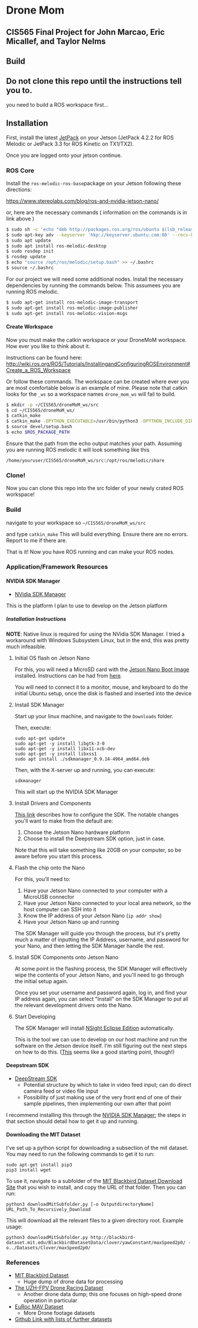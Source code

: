 # Drone Mom
## CIS565 Final Project for John Marcao, Eric Micallef, and Taylor Nelms

## Build 

## Do not clone this repo until the instructions tell you to.

you need to build a ROS workspace first...

## Installation

First, install the latest [JetPack](https://developer.nvidia.com/embedded/jetpack) on your Jetson (JetPack 4.2.2 for ROS Melodic or JetPack 3.3 for ROS Kinetic on TX1/TX2).

Once you are logged onto your jetson continue.

### ROS Core

Install the `ros-melodic-ros-base`package on your Jetson following these directions:

https://www.stereolabs.com/blog/ros-and-nvidia-jetson-nano/

or, here are the necessary commands ( information on the commands is in link above )

```bash
$ sudo sh -c 'echo "deb http://packages.ros.org/ros/ubuntu $(lsb_release -sc) main" > /etc/apt/sources.list.d/ros-latest.list'
$ sudo apt-key adv --keyserver 'hkp://keyserver.ubuntu.com:80' --recv-key C1CF6E31E6BADE8868B172B4F42ED6FBAB17C654
$ sudo apt update
$ sudo apt install ros-melodic-desktop
$ sudo rosdep init 
$ rosdep update
$ echo "source /opt/ros/melodic/setup.bash" >> ~/.bashrc 
$ source ~/.bashrc
```

For our project we will need some additional nodes. Install the necessary dependencies by running the commands below. This assumees you are running ROS melodic.

```bash
$ sudo apt-get install ros-melodic-image-transport
$ sudo apt-get install ros-melodic-image-publisher
$ sudo apt-get install ros-melodic-vision-msgs
```

#### Create Workspace

Now you must make the catkin workspace or your DroneMoM workspace. How ever you like to think about it.

Instructions can be found here:
http://wiki.ros.org/ROS/Tutorials/InstallingandConfiguringROSEnvironment#Create_a_ROS_Workspace

Or follow these commands. The workspace can be created where ever you are most comfortable below is an example of mine. Please note that catkin looks for the `_ws` so a workspace names `drone_mom_ws` will fail to build.

```bash
$ mkdir -p ~/CIS565/droneMoM_ws/src
$ cd ~/CIS565/droneMoM_ws/
$ catkin_make
$ catkin_make -DPYTHON_EXECUTABLE=/usr/bin/python3 -DPYTHON_INCLUDE_DIR=/usr/include/python3.7m -DPYTHON_LIBRARY=/usr/lib/libpython3.7m.so
$ source devel/setup.bash
$ echo $ROS_PACKAGE_PATH
```

Ensure that the path from the echo output matches your path. Assuming you are running ROS melodic it will look something like this

`/home/youruser/CIS565/droneMoM_ws/src:/opt/ros/melodic/share`

### Clone!

Now you can clone this repo into the src folder of your newly crated ROS workspace!

### Build 

navigate to your workspace so `~/CIS565/droneMoM_ws/src`

and type `catkin_make` This will build everything. Ensure there are no errors. Report to me if there are.

That is it! Now you have ROS running and can make your ROS nodes.

### Application/Framework Resources

#### NVIDIA SDK Manager
* [NVidia SDK Manager](https://developer.nvidia.com/embedded/downloads)

This is the platform I plan to use to develop on the Jetson platform

##### Installation Instructions

**NOTE**: Native linux is required for using the NVidia SDK Manager. I tried a workaround with Windows Subsystem Linux, but in the end, this was pretty much infeasible.

1. Initial OS flash on Jetson Nano

    For this, you will need a MicroSD card with the [Jetson Nano Boot Image](https://developer.nvidia.com/jetson-nano-sd-card-image-r3221) installed. Instructions can be had from [here](https://developer.nvidia.com/embedded/learn/get-started-jetson-nano-devkit#write).
    
    You will need to connect it to a monitor, mouse, and keyboard to do the initial Ubuntu setup, once the disk is flashed and inserted into the device

2. Install SDK Manager

    Start up your linux machine, and navigate to the `Downloads` folder.

    Then, execute:
    ```
    sudo apt-get update
    sudo apt-get -y install libgtk-3-0
    sudo apt-get -y install libx11-xcb-dev
    sudo apt-get -y install libxss1
    sudo apt install ./sdkmanager_0.9.14-4964_amd64.deb
    ```

    Then, with the X-server up and running, you can execute:
    ```
    sdkmanager
    ```
    This will start up the NVIDIA SDK Manager

3. Install Drivers and Components

    [This link](https://docs.nvidia.com/sdk-manager/install-with-sdkm-jetson/index.html) describes how to configure the SDK. The notable changes you'll want to make from the default are:

    1. Choose the Jetson Nano hardware platform
    2. Choose to install the Deepstream SDK option, just in case.

    Note that this will take something like 20GB on your computer, so be aware before you start this process.

4. Flash the chip onto the Nano
    
    For this, you'll need to:
    
    1. Have your Jetson Nano connected to your computer with a MicroUSB connector
    2. Have your Jetson Nano connected to your local area network, so the host computer can SSH into it
    3. Know the IP address of your Jetson Nano (`ip addr show`)
    4. Have your Jetson Nano up and running
    
    The SDK Manager will guide you through the process, but it's pretty much a matter of inputting the IP Address, username, and password for your Nano, and then letting the SDK Manager handle the rest.
    
5. Install SDK Components onto Jetson Nano
    
    At some point in the flashing process, the SDK Manager will effectively wipe the contents of your Jetson Nano, and you'll need to go through the initial setup again.
    
    Once you set your username and password again, log in, and find your IP address again, you can select "Install" on the SDK Manager to put all the relevant development drivers onto the Nano.
    
6. Start Developing

    The SDK Manager will install [NSight Eclipse Edition](https://developer.nvidia.com/nsight-eclipse-edition) automatically.
    
    This is the tool we can use to develop on our host machine and run the software on the Jetson device itself. I'm still figuring out the next steps on how to do this. ([This](https://devblogs.nvidia.com/cuda-jetson-nvidia-nsight-eclipse-edition/) seems like a good starting point, though!)

#### Deepstream SDK

* [DeepStream SDK](https://developer.nvidia.com/deepstream-sdk)
  * Potential structure by which to take in video feed input; can do direct camera feed or video file input
  * Possibility of just making use of the very front end of one of their sample pipelines, then implementing our own after that point

I recommend installing this through the [NVIDIA SDK Manager](#NVIDIA-SDK-Manager); the steps in that section should detail how to get it up and running.

#### Downloading the MIT Dataset

I've set up a python script for downloading a subsection of the mit dataset. You may need to run the following commands to get it to run:
```
sudo apt-get install pip3
pip3 install wget
```

To use it, navigate to a subfolder of the [MIT Blackbird Dataset Download Site](http://blackbird-dataset.mit.edu/BlackbirdDatasetData/) that you wish to install, and copy the URL of that folder. Then you can run:

```
python3 downloadMitSubfolder.py [-o OutputdirectoryName] URL_Path_To_Recursively_Download
```

This will download all the relevant files to a given directory root. Example usage:

```
python3 downloadMitSubfolder.py http://blackbird-dataset.mit.edu/BlackbirdDatasetData/clover/yawConstant/maxSpeed2p0/ -o../Datasets/Clover/maxSpeed2p0/
```

### References

* [MIT Blackbird Dataset](https://github.com/mit-fast/Blackbird-Dataset)
  * Huge dump of drone data for processing
* [The UZH-FPV Drone Racing Dataset](http://rpg.ifi.uzh.ch/uzh-fpv.html)
  * Another drone data dump; this one focuses on high-speed drone operation in particular
* [EuRoc MAV Dataset](https://projects.asl.ethz.ch/datasets/doku.php?id=kmavvisualinertialdatasets)
  * More Drone footage datasets
* [Github Link with lists of further datasets](https://github.com/youngguncho/awesome-slam-datasets#unmanned-aerial-vehicle)






